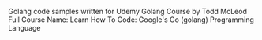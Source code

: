 Golang code samples written for Udemy Golang Course by Todd McLeod 
Full Course Name: Learn How To Code: Google's Go (golang) Programming Language
